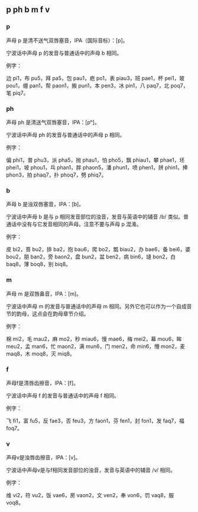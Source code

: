 ## p ph b m f v

### p

声母 p 是清不送气双唇塞音，IPA（国际音标）：\[p\]。

宁波话中声母 p 的发音与普通话中的声母 b 相同。

例字：

边 pi1，布 pu5，拜 pa5，包 pau1，疤 po1，表 piau3，班 pae1，杯 pei1，玻 pou1，绷 pan1，帮 paon1，搬 pun1，本 pen3，冰 pin1，八 paq7，北 poq7，笔 piq7。

### ph

声母 ph 是清送气双唇塞音，IPA：\[pʰ\]。

宁波话中声母 ph 的发音与普通话中的声母 p 相同。

例字：

偏 phi1，普 phu3，派 pha5，抛 phau1，怕 pho5，飘 phiau1，攀 phae1，坯 phei1，坡 phou1，乓 phan1，胖 phaon5，潘 phun1，喷 phen1，拼 phin1，捧 phon3，拍 phaq7，扑 phoq7，劈 phiq7。

### b

声母 b 是浊双唇塞音，IPA：\[b\]。

宁波话中声母 b 是与 p 相同发音部位的浊音，发音与英语中的辅音 /b/ 类似。普通话中没有与它发音相同的声母。注意不要与声母 p 混淆。

例字：

皮 bi2，菩 bu2，排 ba2，抱 bau6，爬 bo2，瓢 biau2，办 bae6，备 bei6，婆 bou2，朋 ban2，旁 baon2，盘 bun2，盆 ben2，病 bin6，塳 bon2，白 baq8，薄 boq8，别 biq8。

### m

声母 m 是双唇鼻音，IPA：\[m\]。

宁波话中声母 m 的发音与普通话中的声母 m 相同。另外它也可以作为一个自成音节的韵母，这点会在韵母章节介绍。

例字：

棉 mi2，毛 mau2，麻 mo2，秒 miau6，慢 mae6，梅 mei2，幕 mou6，眸 meu2，孟 man6，忙 maon2，满 mun6，门 men2，命 min6，懵 mon2，麦 maq8，木 moq8，灭 miq8。

### f

声母f是清唇齿擦音，IPA：\[f\]。

宁波话中声母 f 的发音与普通话中的声母 f 相同。

例字：

飞 fi1，富 fu5，反 fae3，否 feu3，方 faon1，芬 fen1，封 fon1，发 faq7，福 foq7。

### v

声母v是浊唇齿擦音，IPA：\[v\]。

宁波话中声母v是与f相同发音部位的浊音，发音与英语中的辅音 /v/ 相同。

例字：

维 vi2，符 vu2，饭 vae6，房 vaon2，文 ven2，奉 von6，罚 vaq8，服 voq8。